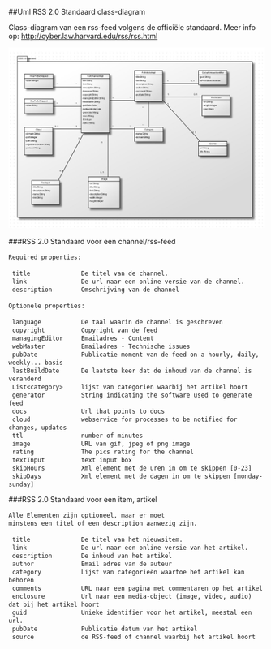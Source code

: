 ##Uml RSS 2.0 Standaard class-diagram

Class-diagram van een rss-feed volgens de officiële standaard.
Meer info op: http://cyber.law.harvard.edu/rss/rss.html


![Screenshot](https://www.github.com/readerAppRafKurt/WebcomponentApp/raw/master/UML/images/rss-2.0-standard.jpg)


###RSS 2.0 Standaard voor een channel/rss-feed
 
	Required properties:
 
	 title 				De titel van de channel.  
	 link 				De url naar een online versie van de channel. 
	 description      	Omschrijving van de channel
	 
	Optionele properties:
	 
	 language 			De taal waarin de channel is geschreven
	 copyright			Copyright van de feed 		 
	 managingEditor 	Emailadres - Content  
	 webMaster 			Emailadres - Technische issues  
	 pubDate 			Publicatie moment van de feed on a hourly, daily, weekly... basis
	 lastBuildDate 		De laatste keer dat de inhoud van de channel is veranderd		
	 List<category> 	lijst van categorien waarbij het artikel hoort
	 generator			String indicating the software used to generate feed
	 docs				Url that points to docs
	 cloud				webservice for processes to be notified for changes, updates
	 ttl				number of minutes
	 image				URL van gif, jpeg of png image 
	 rating				The pics rating for the channel
	 textInput			text input box
	 skipHours			Xml element met de uren in om te skippen [0-23]
	 skipDays			Xml element met de dagen in om te skippen [monday-sunday]


###RSS 2.0 Standaard voor een item, artikel

	Alle Elementen zijn optioneel, maar er moet 
	minstens een titel of een description aanwezig zijn.

	 title 				De titel van het nieuwsitem.  
	 link 				De url naar een online versie van het artikel. 
	 description      	De inhoud van het artikel 
	 author 			Email adres van de auteur
	 category 			Lijst van categorieën waartoe het artikel kan behoren 
	 comments 			URL naar een pagina met commentaren op het artikel 
	 enclosure 			Url naar een media-object (image, video, audio) dat bij het artikel hoort  
	 guid 				Unieke identifier voor het artikel, meestal een url. 
	 pubDate 			Publicatie datum van het artikel 
	 source 			de RSS-feed of channel waarbij het artikel hoort
	 
	 